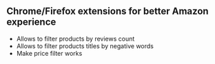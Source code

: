 ## Chrome/Firefox extensions for better Amazon experience

- Allows to filter products by reviews count
- Allows to filter products titles by negative words
- Make price filter works
